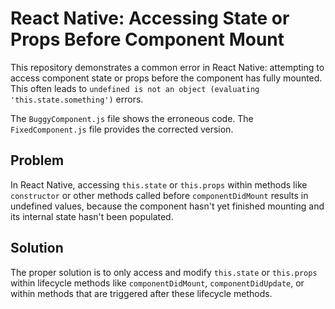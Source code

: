 # React Native: Accessing State or Props Before Component Mount

This repository demonstrates a common error in React Native: attempting to access component state or props before the component has fully mounted. This often leads to `undefined is not an object (evaluating 'this.state.something')` errors.

The `BuggyComponent.js` file shows the erroneous code.  The `FixedComponent.js` file provides the corrected version.

## Problem

In React Native, accessing `this.state` or `this.props` within methods like `constructor` or other methods called before `componentDidMount` results in undefined values, because the component hasn't yet finished mounting and its internal state hasn't been populated.

## Solution

The proper solution is to only access and modify `this.state` or `this.props` within lifecycle methods like `componentDidMount`, `componentDidUpdate`, or within methods that are triggered after these lifecycle methods.